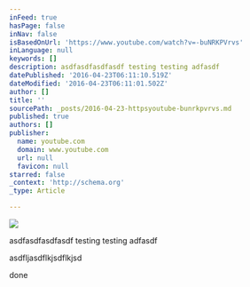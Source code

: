 ```yaml
---
inFeed: true
hasPage: false
inNav: false
isBasedOnUrl: 'https://www.youtube.com/watch?v=-buNRKPVrvs'
inLanguage: null
keywords: []
description: asdfasdfasdfasdf testing testing adfasdf
datePublished: '2016-04-23T06:11:10.519Z'
dateModified: '2016-04-23T06:11:01.502Z'
author: []
title: ''
sourcePath: _posts/2016-04-23-httpsyoutube-bunrkpvrvs.md
published: true
authors: []
publisher:
  name: youtube.com
  domain: www.youtube.com
  url: null
  favicon: null
starred: false
_context: 'http://schema.org'
_type: Article

---
```

![](https://the-grid-user-content.s3-us-west-2.amazonaws.com/0799e71a-01cd-4039-8c84-c8759255e56a.jpg)

asdfasdfasdfasdf testing testing adfasdf

asdfljasdflkjsdflkjsd

done